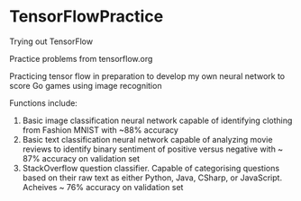 # TensorFlowPractice
Trying out TensorFlow

Practice problems from tensorflow.org

Practicing tensor flow in preparation to develop my own neural network to score Go games using image recognition

Functions include:

1) Basic image classification neural network capable of identifying 
clothing from Fashion MNIST with ~88% accuracy
2) Basic text classification neural network capable of analyzing movie reviews to identify
binary sentiment of positive versus negative with ~ 87% accuracy on validation set
3) StackOverflow question classifier. Capable of categorising questions based on their raw text
as either Python, Java, CSharp, or JavaScript. Acheives ~ 76% accuracy on validation set
